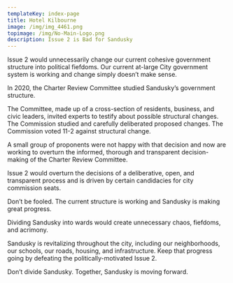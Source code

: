 ```yaml
---
templateKey: index-page
title: Hotel Kilbourne
image: /img/img_4461.png
topimage: /img/No-Main-Logo.png
description: Issue 2 is Bad for Sandusky
---
```


Issue 2 would unnecessarily change our current cohesive government structure into political fiefdoms.  Our current at-large City government system is working and change simply doesn’t make sense.

In 2020, the Charter Review Committee studied Sandusky’s government structure.

The Committee, made up of a cross-section of residents, business, and civic leaders, invited experts to testify about possible structural changes. The Commission studied and carefully deliberated proposed changes.  The Commission voted 11-2 against structural change. 

A small group of proponents were not happy with that decision and now are working to overturn the informed, thorough and transparent decision-making of the Charter Review Committee. 

Issue 2 would overturn the decisions of a deliberative, open, and transparent process and is driven by certain candidacies for city commission seats. 

Don’t be fooled.  The current structure is working and Sandusky is making great progress. 

Dividing Sandusky into wards would create unnecessary chaos, fiefdoms, and acrimony. 

Sandusky is revitalizing throughout the city, including our neighborhoods, our schools, our roads, housing, and infrastructure.  Keep that progress going by defeating the politically-motivated Issue 2.

Don’t divide Sandusky.  Together, Sandusky is moving forward.  

